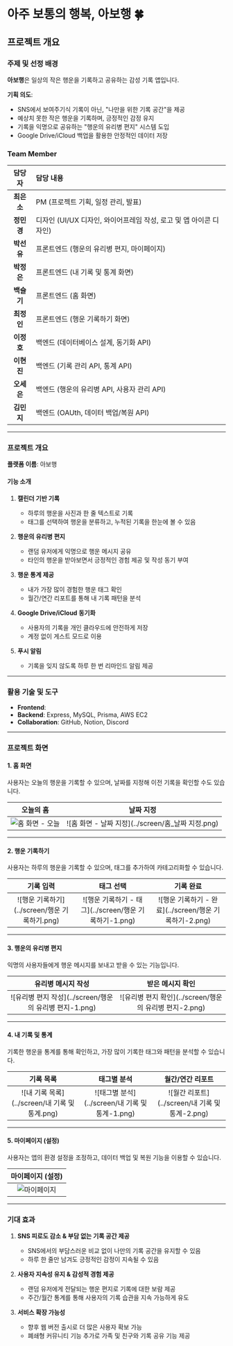 # 아주 보통의 행복, 아보행 🍀

## 프로젝트 개요

### 주제 및 선정 배경

**아보행**은 일상의 작은 행운을 기록하고 공유하는 감성 기록 앱입니다.

**기획 의도**:
- SNS에서 보여주기식 기록이 아닌, "나만을 위한 기록 공간"을 제공
- 예상치 못한 작은 행운을 기록하며, 긍정적인 감정 유지
- 기록을 익명으로 공유하는 "행운의 유리병 편지" 시스템 도입
- Google Drive/iCloud 백업을 활용한 안정적인 데이터 저장

### Team Member

| **담당자** | **담당 내용** |
| :---: | :--- |
| **최은소** | PM (프로젝트 기획, 일정 관리, 발표) |
| **정민경** | 디자인 (UI/UX 디자인, 와이어프레임 작성, 로고 및 앱 아이콘 디자인) |
| **박선유** | 프론트엔드 (행운의 유리병 편지, 마이페이지) |
| **박정은** | 프론트엔드 (내 기록 및 통계 화면) |
| **백슬기** | 프론트엔드 (홈 화면) |
| **최정인** | 프론트엔드 (행운 기록하기 화면) |
| **이정호** | 백엔드 (데이터베이스 설계, 동기화 API) |
| **이현진** | 백엔드 (기록 관리 API, 통계 API) |
| **오세은** | 백엔드 (행운의 유리병 API, 사용자 관리 API) |
| **김민지** | 백엔드 (OAUth, 데이터 백업/복원 API) |

---

### 프로젝트 개요

**플랫폼 이름**: 아보행

#### 기능 소개

1. **캘린더 기반 기록**
   - 하루의 행운을 사진과 한 줄 텍스트로 기록
   - 태그를 선택하여 행운을 분류하고, 누적된 기록을 한눈에 볼 수 있음

2. **행운의 유리병 편지**
   - 랜덤 유저에게 익명으로 행운 메시지 공유
   - 타인의 행운을 받아보면서 긍정적인 경험 제공 및 작성 동기 부여

3. **행운 통계 제공**
   - 내가 가장 많이 경험한 행운 태그 확인
   - 월간/연간 리포트를 통해 내 기록 패턴을 분석

4. **Google Drive/iCloud 동기화**
   - 사용자의 기록을 개인 클라우드에 안전하게 저장
   - 계정 없이 게스트 모드로 이용
  
5. **푸시 알림**
   - 기록을 잊지 않도록 하루 한 번 리마인드 알림 제공

---

### 활용 기술 및 도구

- **Frontend**: 
- **Backend**: Express, MySQL, Prisma, AWS EC2
- **Collaboration**: GitHub, Notion, Discord

---

### 프로젝트 화면

#### 1. 홈 화면
사용자는 오늘의 행운을 기록할 수 있으며, 날짜를 지정해 이전 기록을 확인할 수도 있습니다.

| 오늘의 홈 | 날짜 지정 |
| :---: | :---: |
| ![홈 화면 - 오늘](../screen/홈_오늘(메인).png) | ![홈 화면 - 날짜 지정](../screen/홈_날짜 지정.png) |

---

#### 2. 행운 기록하기
사용자는 하루의 행운을 기록할 수 있으며, 태그를 추가하여 카테고리화할 수 있습니다.

| 기록 입력 | 태그 선택 | 기록 완료 |
| :---: | :---: | :---: |
| ![행운 기록하기](../screen/행운 기록하기.png) | ![행운 기록하기 - 태그](../screen/행운 기록하기-1.png) | ![행운 기록하기 - 완료](../screen/행운 기록하기-2.png) |

---

#### 3. 행운의 유리병 편지
익명의 사용자들에게 행운 메시지를 보내고 받을 수 있는 기능입니다.

| 유리병 메시지 작성 | 받은 메시지 확인 |
| :---: | :---: |
| ![유리병 편지 작성](../screen/행운의 유리병 편지-1.png) | ![유리병 편지 확인](../screen/행운의 유리병 편지-2.png) |

---

#### 4. 내 기록 및 통계
기록한 행운을 통계를 통해 확인하고, 가장 많이 기록한 태그와 패턴을 분석할 수 있습니다.

| 기록 목록 | 태그별 분석 | 월간/연간 리포트 |
| :---: | :---: | :---: |
| ![내 기록 목록](../screen/내 기록 및 통계.png) | ![태그별 분석](../screen/내 기록 및 통계-1.png) | ![월간 리포트](../screen/내 기록 및 통계-2.png) |

---

#### 5. 마이페이지 (설정)
사용자는 앱의 환경 설정을 조정하고, 데이터 백업 및 복원 기능을 이용할 수 있습니다.

| 마이페이지 (설정) |
| :---: |
| ![마이페이지](../screen/마이페이지(설정).png) |


---

### 기대 효과

1. **SNS 피로도 감소 & 부담 없는 기록 공간 제공**
   - SNS에서의 부담스러운 비교 없이 나만의 기록 공간을 유지할 수 있음
   - 하루 한 줄만 남겨도 긍정적인 감정이 지속될 수 있음

2. **사용자 지속성 유지 & 감성적 경험 제공**
   - 랜덤 유저에게 전달되는 행운 편지로 기록에 대한 보람 제공
   - 주간/월간 통계를 통해 사용자의 기록 습관을 지속 가능하게 유도

3. **서비스 확장 가능성**
   - 향후 웹 버전 출시로 더 많은 사용자 확보 가능
   - 폐쇄형 커뮤니티 기능 추가로 가족 및 친구와 기록 공유 기능 제공

